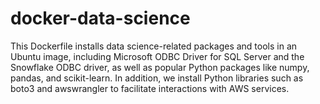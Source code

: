 # docker-data-science

This Dockerfile installs data science-related packages and tools in an Ubuntu image, including Microsoft ODBC Driver for SQL Server and the Snowflake ODBC driver, as well as popular Python packages like numpy, pandas, and scikit-learn.
In addition, we install Python libraries such as boto3 and awswrangler to facilitate interactions with AWS services.
